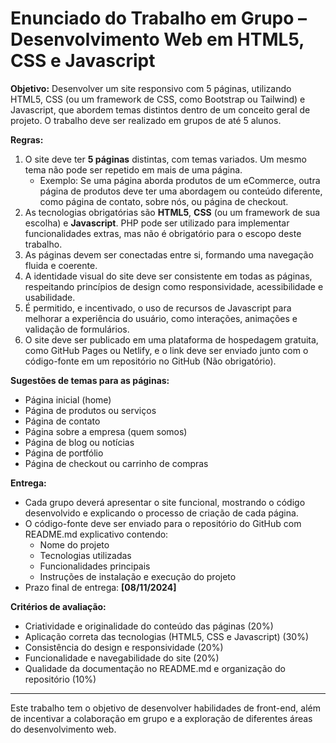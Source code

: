 # Enunciado do Trabalho em Grupo – Desenvolvimento Web em HTML5, CSS e Javascript

**Objetivo:**
Desenvolver um site responsivo com 5 páginas, utilizando HTML5, CSS (ou um framework de CSS, como Bootstrap ou Tailwind) e Javascript, que abordem temas distintos dentro de um conceito geral de projeto. O trabalho deve ser realizado em grupos de até 5 alunos.

**Regras:**

1. O site deve ter **5 páginas** distintas, com temas variados. Um mesmo tema não pode ser repetido em mais de uma página.
   - Exemplo: Se uma página aborda produtos de um eCommerce, outra página de produtos deve ter uma abordagem ou conteúdo diferente, como página de contato, sobre nós, ou página de checkout.
2. As tecnologias obrigatórias são **HTML5**, **CSS** (ou um framework de sua escolha) e **Javascript**. PHP pode ser utilizado para implementar funcionalidades extras, mas não é obrigatório para o escopo deste trabalho.
3. As páginas devem ser conectadas entre si, formando uma navegação fluida e coerente.
4. A identidade visual do site deve ser consistente em todas as páginas, respeitando princípios de design como responsividade, acessibilidade e usabilidade.
5. É permitido, e incentivado, o uso de recursos de Javascript para melhorar a experiência do usuário, como interações, animações e validação de formulários.
6. O site deve ser publicado em uma plataforma de hospedagem gratuita, como GitHub Pages ou Netlify, e o link deve ser enviado junto com o código-fonte em um repositório no GitHub (Não obrigatório).

**Sugestões de temas para as páginas:**

- Página inicial (home)
- Página de produtos ou serviços
- Página de contato
- Página sobre a empresa (quem somos)
- Página de blog ou notícias
- Página de portfólio
- Página de checkout ou carrinho de compras

**Entrega:**

- Cada grupo deverá apresentar o site funcional, mostrando o código desenvolvido e explicando o processo de criação de cada página.
- O código-fonte deve ser enviado para o repositório do GitHub com README.md explicativo contendo:
  - Nome do projeto
  - Tecnologias utilizadas
  - Funcionalidades principais
  - Instruções de instalação e execução do projeto
- Prazo final de entrega: **[08/11/2024]**

**Critérios de avaliação:**

- Criatividade e originalidade do conteúdo das páginas (20%)
- Aplicação correta das tecnologias (HTML5, CSS e Javascript) (30%)
- Consistência do design e responsividade (20%)
- Funcionalidade e navegabilidade do site (20%)
- Qualidade da documentação no README.md e organização do repositório (10%)

---

Este trabalho tem o objetivo de desenvolver habilidades de front-end, além de incentivar a colaboração em grupo e a exploração de diferentes áreas do desenvolvimento web.
